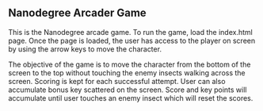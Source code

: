 Nanodegree Arcader Game
-----------------------

This is the Nanodegree arcade game.  To run the game, load the index.html page.
Once the page is loaded, the user has access to the player on screen by using
the arrow keys to move the character.

The objective of the game is to move the character from the bottom of the screen
to the top without touching the enemy insects walking across the screen.  Scoring
is kept for each successful attempt.  User can also accumulate bonus key scattered
on the screen.  Score and key points will accumulate until user touches an enemy
insect which will reset the scores.